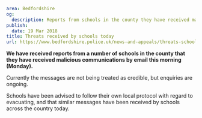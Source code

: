 ```yaml
area: Bedfordshire
og:
  description: Reports from schools in the county they have received malicious communications by email this morning (Monday).
publish:
  date: 19 Mar 2018
title: Threats received by schools today
url: https://www.bedfordshire.police.uk/news-and-appeals/threats-school-mar18
```

**We have received reports from a number of schools in the county that they have received malicious communications by email this morning (Monday).**

Currently the messages are not being treated as credible, but enquiries are ongoing.

Schools have been advised to follow their own local protocol with regard to evacuating, and that similar messages have been received by schools across the country today.
